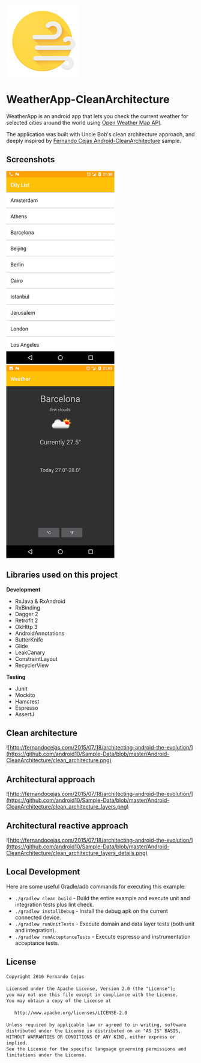 ![](./art/logo.png)

WeatherApp-CleanArchitecture 
=========================
WeatherApp is an android app that lets you check the current weather for selected cities around the world using [Open Weather Map API](http://openweathermap.org/api).

The application was built with Uncle Bob's clean architecture approach, and deeply inspired by
[Fernando Cejas Android-CleanArchitecture](https://github.com/android10/Android-CleanArchitecture) sample.

Screenshots
------------------------------------
![](./art/screen3r.png) ![](./art/screen2r.png)

Libraries used on this project
------------------------------------
**Development**
* RxJava & RxAndroid
* RxBinding
* Dagger 2
* Retrofit 2
* OkHttp 3
* AndroidAnnotations
* ButterKnife
* Glide
* LeakCanary
* ConstraintLayout
* RecyclerView

**Testing**
* Junit
* Mockito
* Hamcrest
* Espresso
* AssertJ

Clean architecture
-----------------
![http://fernandocejas.com/2015/07/18/architecting-android-the-evolution/](https://github.com/android10/Sample-Data/blob/master/Android-CleanArchitecture/clean_architecture.png)

Architectural approach
-----------------
![http://fernandocejas.com/2015/07/18/architecting-android-the-evolution/](https://github.com/android10/Sample-Data/blob/master/Android-CleanArchitecture/clean_architecture_layers.png)

Architectural reactive approach
-----------------
![http://fernandocejas.com/2015/07/18/architecting-android-the-evolution/](https://github.com/android10/Sample-Data/blob/master/Android-CleanArchitecture/clean_architecture_layers_details.png)

Local Development
-----------------

Here are some useful Gradle/adb commands for executing this example:

 * `./gradlew clean build` - Build the entire example and execute unit and integration tests plus lint check.
 * `./gradlew installDebug` - Install the debug apk on the current connected device.
 * `./gradlew runUnitTests` - Execute domain and data layer tests (both unit and integration).
 * `./gradlew runAcceptanceTests` - Execute espresso and instrumentation acceptance tests.
 
License
--------

    Copyright 2016 Fernando Cejas

    Licensed under the Apache License, Version 2.0 (the "License");
    you may not use this file except in compliance with the License.
    You may obtain a copy of the License at

       http://www.apache.org/licenses/LICENSE-2.0

    Unless required by applicable law or agreed to in writing, software
    distributed under the License is distributed on an "AS IS" BASIS,
    WITHOUT WARRANTIES OR CONDITIONS OF ANY KIND, either express or implied.
    See the License for the specific language governing permissions and
    limitations under the License.
 
